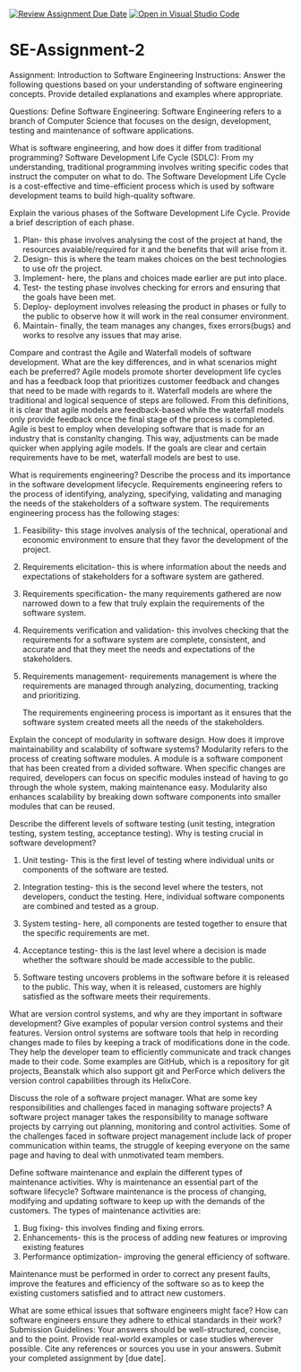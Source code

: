 [![Review Assignment Due Date](https://classroom.github.com/assets/deadline-readme-button-24ddc0f5d75046c5622901739e7c5dd533143b0c8e959d652212380cedb1ea36.svg)](https://classroom.github.com/a/-ucQIGTc)
[![Open in Visual Studio Code](https://classroom.github.com/assets/open-in-vscode-718a45dd9cf7e7f842a935f5ebbe5719a5e09af4491e668f4dbf3b35d5cca122.svg)](https://classroom.github.com/online_ide?assignment_repo_id=15231242&assignment_repo_type=AssignmentRepo)
# SE-Assignment-2
Assignment: Introduction to Software Engineering
Instructions:
Answer the following questions based on your understanding of software engineering concepts. Provide detailed explanations and examples where appropriate.

Questions:
Define Software Engineering:
Software Engineering refers to a branch of Computer Science that focuses on the design, development, testing and maintenance of software applications.

What is software engineering, and how does it differ from traditional programming?
Software Development Life Cycle (SDLC):
From my understanding, traditional programming involves writing specific codes that instruct the computer on what to do. The Software Development Life Cycle is a cost-effective and time-efficient process which is used by software development teams to build high-quality software. 

Explain the various phases of the Software Development Life Cycle. Provide a brief description of each phase.
 1. Plan- this phase involves analysing the cost of the project at hand, the resources avaiable/required for it and the benefits that will arise from it.
 2. Design- this is where the team makes choices on the best technologies to use ofr the project.
 3. Implement- here, the plans and choices made earlier are put into place.
 4. Test- the testing phase involves checking for errors and ensuring that the goals have been met.
 5. Deploy- deployment involves releasing the product in phases or fully to the public to observe how it will work in the real consumer environment.
 6. Maintain- finally, the team manages any changes, fixes errors(bugs) and works to resolve any issues that may arise.
    
Compare and contrast the Agile and Waterfall models of software development. What are the key differences, and in what scenarios might each be preferred?
Agile models promote shorter development life cycles and has a feedback loop that prioritizes customer feedback and changes that need to be made with regards to it. Waterfall models are where the traditional and logical sequence of steps are followed. From this definitions, it is clear that agile models are feedback-based while the waterfall models only provide feedback once the final stage of the process is completed. Agile is best to employ when developing software that is made for an industry that is constanlty changing. This way, adjustments can be made quicker when applying agile models. If the goals are clear and certain requirements have to be met, waterfall models are best to use.  

What is requirements engineering? Describe the process and its importance in the software development lifecycle.
Requirements engineering refers to the process of identifying, analyzing, specifying, validating and managing the needs of the stakeholders of a software system. The requirements engineering process has the following stages:
1. Feasibility- this stage involves analysis of the technical, operational and economic environment to ensure that they favor the development of the project.
2. Requirements elicitation- this is where information about the needs and expectations of stakeholders for a software system are gathered. 
3. Requirements specification- the many requirements gathered are now narrowed down to a few that truly explain the requirements of the software system.
4. Requirements verification and validation- this involves checking that the requirements for a software system are complete, consistent, and accurate and that they meet the needs and expectations of the stakeholders.
5. Requirements management- requirements management is where the requirements are managed through analyzing, documenting, tracking and  prioritizing.

   The requirements engineering process is important as it ensures that the software system created meets all the needs of the stakeholders.

Explain the concept of modularity in software design. How does it improve maintainability and scalability of software systems?
Modularity refers to the process of creating software modules. A module is a software component that has been created from a divided software. When specific changes are required, developers can focus on specific modules instead of having to go through the whole system, making maintenance easy. Modularity also enhances scalability by breaking down software components into smaller modules that can be reused.

Describe the different levels of software testing (unit testing, integration testing, system testing, acceptance testing). Why is testing crucial in software development?
  1. Unit testing- This is the first level of testing where individual units or components of the software are tested. 

  2. Integration testing- this is the second level where the testers, not developers, conduct the testing. Here, individual software components are combined and tested as a group.

  3. System testing- here, all components are tested together to ensure that the specific requirements are met.

  4. Acceptance testing- this is the last level where a decision is made whether the software should be made accessible to the public.

  5. Software testing uncovers problems in the software before it is released to the public. This way, when it is released, customers are highly satisfied as the software meets their requirements.

What are version control systems, and why are they important in software development? Give examples of popular version control systems and their features.
  Version ontrol systems are software tools that help in recording changes made to files by keeping a track of modifications done in the code. They help the developer team to efficiently communicate and track changes made to their code. Some examples are GitHub, which is a repository for git projects, Beanstalk which also support git and PerForce which delivers the version control capabilities through its HelixCore.

Discuss the role of a software project manager. What are some key responsibilities and challenges faced in managing software projects?
A software project manager takes the responsibility to manage software projects by carrying out planning, monitoring and control activities. Some of the challenges faced in software project management include lack of proper communication within teams, the struggle of keeping everyone on the same page and having to deal with unmotivated team members.

Define software maintenance and explain the different types of maintenance activities. Why is maintenance an essential part of the software lifecycle?
Software maintenance is the process of changing, modifying and updating software to keep up with the demands of the customers. The types of maintenance activities are:
 1. Bug fixing- this involves finding and fixing errors.
 2. Enhancements- this is the process of adding new features or improving existing features
 3. Performance optimization- improving the general efficiency of software.

Maintenance must be performed in order to correct any present faults, improve the features and efficiency of the software so as to keep the existing customers satisfied and to attract new customers.

What are some ethical issues that software engineers might face? How can software engineers ensure they adhere to ethical standards in their work?
Submission Guidelines:
Your answers should be well-structured, concise, and to the point.
Provide real-world examples or case studies wherever possible.
Cite any references or sources you use in your answers.
Submit your completed assignment by [due date].
